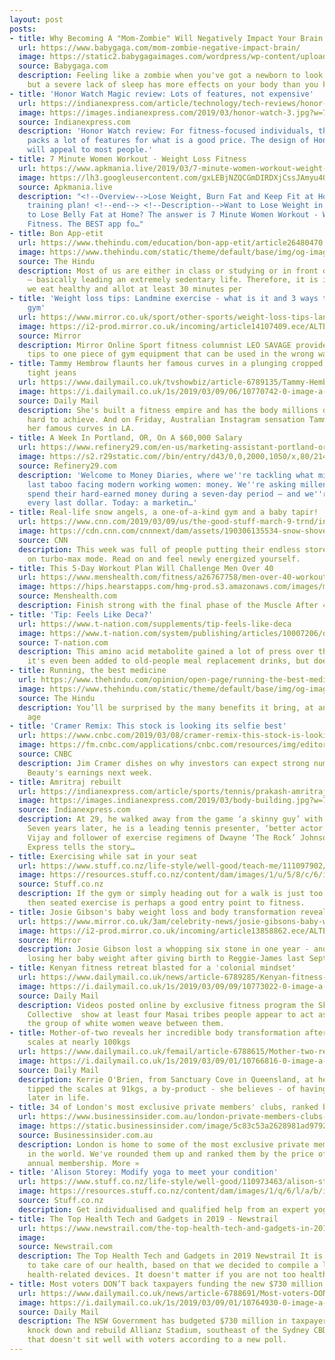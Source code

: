 ```yaml
---
layout: post
posts:
- title: Why Becoming A "Mom-Zombie" Will Negatively Impact Your Brain
  url: https://www.babygaga.com/mom-zombie-negative-impact-brain/
  image: https://static2.babygagaimages.com/wordpress/wp-content/uploads/2019/03/Tired-mom.jpg
  source: Babygaga.com
  description: Feeling like a zombie when you've got a newborn to look after is natural,
    but a severe lack of sleep has more effects on your body than you know.
- title: 'Honor Watch Magic review: Lots of features, not expensive'
  url: https://indianexpress.com/article/technology/tech-reviews/honor-watch-magic-review-price-5618207/
  image: https://images.indianexpress.com/2019/03/honor-watch-3.jpg?w=759
  source: Indianexpress.com
  description: 'Honor Watch review: For fitness-focused individuals, the watch certainly
    packs a lot of features for what is a good price. The design of Honor Watch Magic
    will appeal to most people.'
- title: 7 Minute Women Workout - Weight Loss Fitness
  url: https://www.apkmania.live/2019/03/7-minute-women-workout-weight-loss.html
  image: https://lh3.googleusercontent.com/gxLEBjNZQCGmDIRDXjCssJAmyu4QpkJ4YhvzkdM_AZ7bEVMeAtY-JViJuzFNbwKF4LQ=s72-c-h450
  source: Apkmania.live
  description: "<!--Overview-->Lose Weight, Burn Fat and Keep Fit at Home with professional
    training plan! <!--end--> <!--Description-->Want to Lose Weight in 30 days? Want
    to Lose Belly Fat at Home? The answer is 7 Minute Women Workout - Weight Loss
    Fitness. The BEST app fo…"
- title: Bon App-etit
  url: https://www.thehindu.com/education/bon-app-etit/article26480470.ece
  image: https://www.thehindu.com/static/theme/default/base/img/og-image.jpg
  source: The Hindu
  description: Most of us are either in class or studying or in front of our laptops
    — basically leading an extremely sedentary life. Therefore, it is important that
    we eat healthy and allot at least 30 minutes per
- title: 'Weight loss tips: Landmine exercise - what is it and 3 ways to use at the
    gym'
  url: https://www.mirror.co.uk/sport/other-sports/weight-loss-tips-landmine-exercise-14107441
  image: https://i2-prod.mirror.co.uk/incoming/article14107409.ece/ALTERNATES/s1200/0_Leo-Savage.jpg
  source: Mirror
  description: Mirror Online Sport fitness columnist LEO SAVAGE provides his full-proof
    tips to one piece of gym equipment that can be used in the wrong way
- title: Tammy Hembrow flaunts her famous curves in a plunging cropped bodice and
    tight jeans
  url: https://www.dailymail.co.uk/tvshowbiz/article-6789135/Tammy-Hembrow-flaunts-famous-curves-plunging-cropped-bodice-tight-jeans.html
  image: https://i.dailymail.co.uk/1s/2019/03/09/06/10770742-0-image-a-86_1552111435349.jpg
  source: Daily Mail
  description: She's built a fitness empire and has the body millions of women try
    hard to achieve. And on Friday, Australian Instagram sensation Tammy Hembrow showcased
    her famous curves in LA.
- title: A Week In Portland, OR, On A $60,000 Salary
  url: https://www.refinery29.com/en-us/marketing-assistant-portland-or-salary-money-diary
  image: https://s2.r29static.com//bin/entry/d43/0,0,2000,1050/x,80/2140249/image.jpg
  source: Refinery29.com
  description: 'Welcome to Money Diaries, where we''re tackling what might be the
    last taboo facing modern working women: money. We''re asking millennials how they
    spend their hard-earned money during a seven-day period — and we''re tracking
    every last dollar. Today: a marketin…'
- title: Real-life snow angels, a one-of-a-kind gym and a baby tapir!
  url: https://www.cnn.com/2019/03/09/us/the-good-stuff-march-9-trnd/index.html
  image: https://cdn.cnn.com/cnnnext/dam/assets/190306135534-snow-shoveling-trend-story-super-tease.jpg
  source: CNN
  description: This week was full of people putting their endless stores of kindness
    on turbo-max mode. Read on and feel newly energized yourself.
- title: This 5-Day Workout Plan Will Challenge Men Over 40
  url: https://www.menshealth.com/fitness/a26767758/men-over-40-workout-week-3/
  image: https://hips.hearstapps.com/hmg-prod.s3.amazonaws.com/images/middle-aged-redhead-handsome-man-working-out-in-gym-royalty-free-image-862049064-1552103190.jpg?crop=1.00xw:0.752xh;0,0.135xh&resize=1200:*
  source: Menshealth.com
  description: Finish strong with the final phase of the Muscle After 40 program.
- title: 'Tip: Feels Like Deca?'
  url: https://www.t-nation.com/supplements/tip-feels-like-deca
  image: https://www.t-nation.com/system/publishing/articles/10007206/original/Feels-Like-Deca.jpg?1551126065
  source: T-nation.com
  description: This amino acid metabolite gained a lot of press over the years and
    it's even been added to old-people meal replacement drinks, but does it work?
- title: Running, the best medicine
  url: https://www.thehindu.com/opinion/open-page/running-the-best-medicine/article26481738.ece
  image: https://www.thehindu.com/static/theme/default/base/img/og-image.jpg
  source: The Hindu
  description: You’ll be surprised by the many benefits it bring, at any imaginable
    age
- title: 'Cramer Remix: This stock is looking its selfie best'
  url: https://www.cnbc.com/2019/03/08/cramer-remix-this-stock-is-looking-its-selfie-best.html
  image: https://fm.cnbc.com/applications/cnbc.com/resources/img/editorial/2016/03/24/103494693-IMG_8356rrr.1910x1000.jpg
  source: CNBC
  description: Jim Cramer dishes on why investors can expect strong numbers from Ulta
    Beauty's earnings next week.
- title: Amritraj rebuilt
  url: https://indianexpress.com/article/sports/tennis/prakash-amritraj-interview-tennis-player-body-building-5618758/
  image: https://images.indianexpress.com/2019/03/body-building.jpg?w=759
  source: Indianexpress.com
  description: At 29, he walked away from the game ‘a skinny guy’ with shoulder troubles.
    Seven years later, he is a leading tennis presenter, ‘better actor’ than father
    Vijay and follower of exercise regimens of Dwayne ‘The Rock’ Johnson. The Indian
    Express tells the story…
- title: Exercising while sat in your seat
  url: https://www.stuff.co.nz/life-style/well-good/teach-me/111097902/playing-up-exercising-while-sat-in-your-seat
  image: https://resources.stuff.co.nz/content/dam/images/1/u/5/8/c/6/image.related.StuffLandscapeSixteenByNine.1420x800.1u57ou.png/1551911989131.jpg
  source: Stuff.co.nz
  description: If the gym or simply heading out for a walk is just too intimidating,
    then seated exercise is perhaps a good entry point to fitness.
- title: Josie Gibson's baby weight loss and body transformation revealed
  url: https://www.mirror.co.uk/3am/celebrity-news/josie-gibsons-baby-weight-loss-14101105
  image: https://i2-prod.mirror.co.uk/incoming/article13858862.ece/ALTERNATES/s1200/2_Josie-Gibson.jpg
  source: Mirror
  description: Josie Gibson lost a whopping six stone in one year - and is now safely
    losing her baby weight after giving birth to Reggie-James last September
- title: Kenyan fitness retreat blasted for a 'colonial mindset'
  url: https://www.dailymail.co.uk/news/article-6789285/Kenyan-fitness-retreat-blasted-colonial-mindset.html
  image: https://i.dailymail.co.uk/1s/2019/03/09/09/10773022-0-image-a-13_1552124465775.jpg
  source: Daily Mail
  description: Videos posted online by exclusive fitness program the Skinny B***h
    Collective  show at least four Masai tribes people appear to act as markers while
    the group of white women weave between them.
- title: Mother-of-two reveals her incredible body transformation after tipping the
    scales at nearly 100kgs
  url: https://www.dailymail.co.uk/femail/article-6788615/Mother-two-reveals-incredible-body-transformation-tipping-scales-nearly-100kgs.html
  image: https://i.dailymail.co.uk/1s/2019/03/09/01/10766816-0-image-a-26_1552095006193.jpg
  source: Daily Mail
  description: Kerrie O'Brien, from Sanctuary Cove in Queensland, at her heaviest
    tipped the scales at 91kgs, a by-product - she believes - of having two children
    later in life.
- title: 34 of London's most exclusive private members' clubs, ranked by price
  url: https://www.businessinsider.com.au/london-private-members-clubs-ranked-by-price-2019-3
  image: https://static.businessinsider.com/image/5c83c53a2628981ad9792d45-640.jpg
  source: Businessinsider.com.au
  description: London is home to some of the most exclusive private members' clubs
    in the world. We've rounded them up and ranked them by the price of a standard
    annual membership. More »
- title: 'Alison Storey: Modify yoga to meet your condition'
  url: https://www.stuff.co.nz/life-style/well-good/110973463/alison-storey-modify-yoga-to-meet-your-condition
  image: https://resources.stuff.co.nz/content/dam/images/1/q/6/l/a/b/image.related.StuffLandscapeSixteenByNine.1420x800.1u2jo7.png/1552172261328.jpg
  source: Stuff.co.nz
  description: Get individualised and qualified help from an expert yoga practitioner.
- title: The Top Health Tech and Gadgets in 2019 - Newstrail
  url: https://www.newstrail.com/the-top-health-tech-and-gadgets-in-2019/
  image: 
  source: Newstrail.com
  description: The Top Health Tech and Gadgets in 2019 Newstrail It is hugely important
    to take care of our health, based on that we decided to compile a list of top
    health-related devices. It doesn't matter if you are not too health...
- title: Most voters DON’T back taxpayers funding the new $730 million Allianz stadium
  url: https://www.dailymail.co.uk/news/article-6788691/Most-voters-DONT-taxpayers-funding-new-730-million-Allianz-stadium.html
  image: https://i.dailymail.co.uk/1s/2019/03/09/01/10764930-0-image-a-2_1552094861011.jpg
  source: Daily Mail
  description: The NSW Government has budgeted $730 million in taxpayer funding to
    knock down and rebuild Allianz Stadium, southeast of the Sydney CBD - a figure
    that doesn't sit well with voters according to a new poll.
---
```


